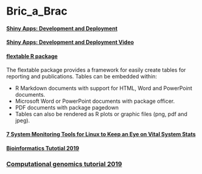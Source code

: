 # Bric_a_Brac

#### [Shiny Apps: Development and Deployment](https://www.mzes.uni-mannheim.de/socialsciencedatalab/article/shiny-apps/)
#### [Shiny Apps: Development and Deployment Video](https://www.youtube.com/watch?v=QT3WUQu99pM)
#### [flextable R package](https://davidgohel.github.io/flextable/)

The flextable package provides a framework for easily create tables for reporting and publications. Tables can be embedded within:

* R Markdown documents with support for HTML, Word and PowerPoint documents.
* Microsoft Word or PowerPoint documents with package officer.
* PDF documents with package pagedown
* Tables can also be rendered as R plots or graphic files (png, pdf and jpeg).

#### [7 System Monitoring Tools for Linux to Keep an Eye on Vital System Stats](https://itsfoss.com/linux-system-monitoring-tools/)

#### [Bioinformatics Tutotial 2019](https://angus.readthedocs.io/en/2019/toc.html)

### [Computational genomics tutorial 2019](https://genomics.sschmeier.com/)

